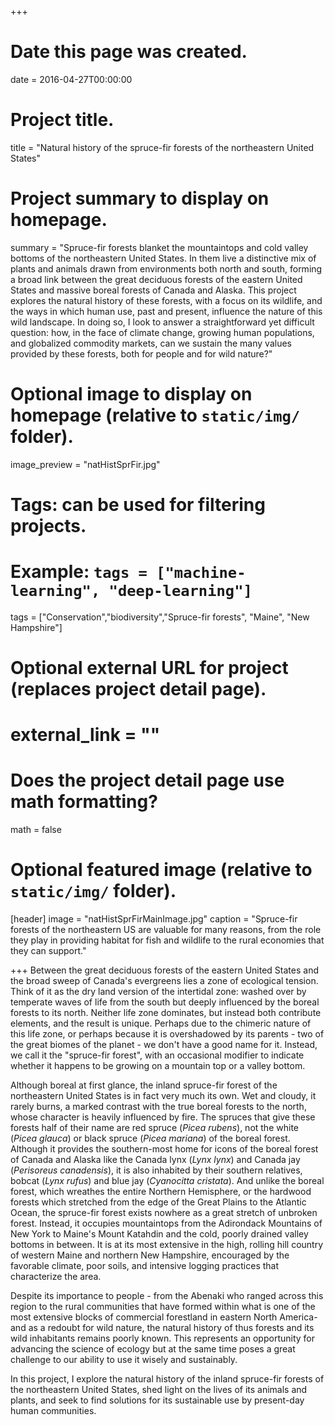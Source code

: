 +++
# Date this page was created.
date = 2016-04-27T00:00:00

# Project title.
title = "Natural history of the spruce-fir forests of the northeastern United States"

# Project summary to display on homepage.
summary = "Spruce-fir forests blanket the mountaintops and cold valley bottoms of the northeastern United States. In them live a distinctive mix of plants and animals drawn from environments both north and south, forming a broad link between the great deciduous forests of the eastern United States and massive boreal forests of Canada and Alaska. This project explores the natural history of these forests, with a focus on its wildlife, and the ways in which human use, past and present, influence the nature of this wild landscape. In doing so, I look to answer a straightforward yet difficult question: how, in the face of climate change, growing human populations, and globalized commodity markets, can we sustain the many values provided by these forests, both for people and for wild nature?"

# Optional image to display on homepage (relative to `static/img/` folder).
image_preview = "natHistSprFir.jpg"

# Tags: can be used for filtering projects.
# Example: `tags = ["machine-learning", "deep-learning"]`
tags = ["Conservation","biodiversity","Spruce-fir forests", "Maine", "New Hampshire"]

# Optional external URL for project (replaces project detail page).
# external_link = ""

# Does the project detail page use math formatting?
math = false

# Optional featured image (relative to `static/img/` folder).
[header]
image = "natHistSprFirMainImage.jpg"
caption = "Spruce-fir forests of the northeastern US are valuable for many reasons, from the role they play in providing habitat for fish and wildlife to the rural economies that they can support."

+++
Between the great deciduous forests of the eastern United States and the broad sweep of Canada's evergreens lies a zone of ecological tension. Think of it as the dry land version of the intertidal zone: washed over by temperate waves of life from the south but deeply influenced by the boreal forests to its north. Neither life zone dominates, but instead both contribute elements, and the result is unique. Perhaps due to the chimeric nature of this life zone, or perhaps because it is overshadowed by its parents - two of the great biomes of the planet - we don't have a good name for it. Instead, we call it the "spruce-fir forest", with an occasional modifier to indicate whether it happens to be growing on a mountain top or a valley bottom.

Although boreal at first glance, the inland spruce-fir forest of the northeastern United States is in fact very much its own.  Wet and cloudy, it rarely burns, a marked contrast with the true boreal forests to the north, whose character is heavily influenced by fire. The spruces that give these forests half of their name are red spruce (*Picea rubens*), not the white (*Picea glauca*) or black spruce (*Picea mariana*) of the boreal forest. Although it provides the southern-most home for icons of the boreal forest of Canada and Alaska like the Canada lynx (*Lynx lynx*) and Canada jay (*Perisoreus canadensis*), it is also inhabited by their southern relatives, bobcat (*Lynx rufus*) and blue jay (*Cyanocitta cristata*). And unlike the boreal forest, which wreathes the entire Northern Hemisphere, or the hardwood forests which stretched from the edge of the Great Plains to the Atlantic Ocean, the spruce-fir forest exists nowhere as a great stretch of unbroken forest. Instead, it occupies mountaintops from the Adirondack Mountains of New York to Maine's Mount Katahdin and the cold, poorly drained valley bottoms in between. It is at its most extensive in the high, rolling hill country of western Maine and northern New Hampshire, encouraged by the favorable climate, poor soils, and intensive logging practices that characterize the area.

Despite its importance to people - from the Abenaki who ranged across this region to the rural communities that have formed within what is one of the most extensive blocks of commercial forestland in eastern North America- and as a redoubt for wild nature, the natural history of thus forests and its wild inhabitants remains poorly known. This represents an opportunity for advancing the science of ecology but at the same time poses a great challenge to our ability to use it wisely and sustainably.

In this project, I explore the natural history of the inland spruce-fir forests of the northeastern United States, shed light on the lives of its animals and plants, and seek to find solutions for its sustainable use by present-day human communities.
